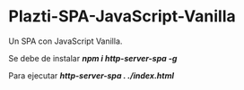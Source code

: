 # Plazti-SPA-JavaScript-Vanilla
Un SPA con JavaScript Vanilla.

Se debe de instalar ***npm i  http-server-spa -g***

Para ejecutar ***http-server-spa . ./index.html***
